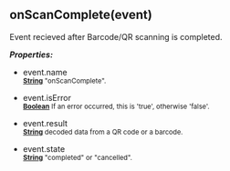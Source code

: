 ## onScanComplete(event)

Event recieved after Barcode/QR scanning is completed.

***Properties:***

* event.name<br>
<small>__[String](https://docs.coronalabs.com/api/type/String.html)__ "onScanComplete".</small>

* event.isError<br>
<small>__[Boolean](https://docs.coronalabs.com/api/type/Boolean.html)__ If an error occurred, this is 'true', otherwise 'false'.</small>

* event.result<br>
<small>__[String](https://docs.coronalabs.com/api/type/String.html)__ decoded data from a QR code or a barcode.</small>

* event.state<br>
<small>__[String](https://docs.coronalabs.com/api/type/String.html)__ "completed" or "cancelled".</small>
